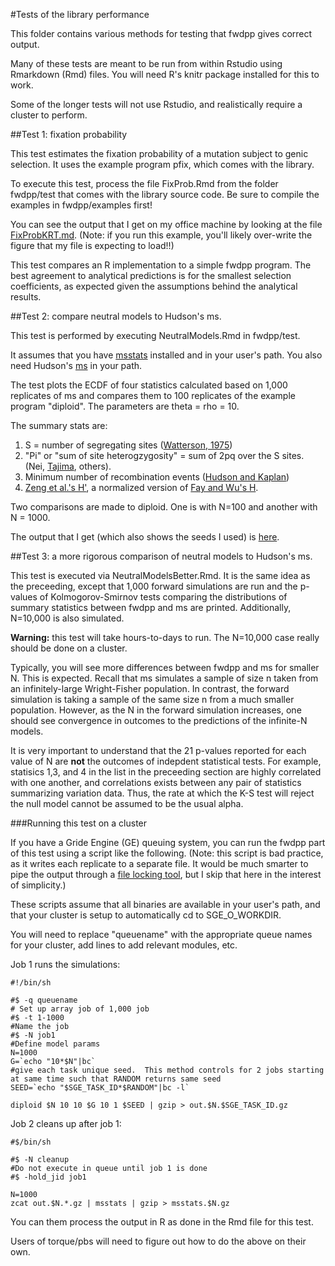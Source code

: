 #Tests of the library performance

This folder contains various methods for testing that fwdpp gives correct output.

Many of these tests are meant to be run from within Rstudio using Rmarkdown (Rmd) files.  You will need R's knitr package installed for this to work.

Some of the longer tests will not use Rstudio, and realistically require a cluster to perform.

##Test 1: fixation probability

This test estimates the fixation probability of a mutation subject to genic selection.  It uses the example program pfix, which comes with the library.

To execute this test, process the file FixProb.Rmd from the folder fwdpp/test that comes with the library source code.  Be sure to compile the examples in fwdpp/examples first!

You can see the output that I get on my office machine by looking at the file [FixProbKRT.md](FixProbKRT.md).  (Note: if you run this example, you'll likely over-write the figure that my file is expecting to load!!)

This test compares an R implementation to a simple fwdpp program.  The best agreement to analytical predictions is for the smallest selection coefficients, as expected given the assumptions behind the analytical results.

##Test 2: compare neutral models to Hudson's ms.

This test is performed by executing NeutralModels.Rmd in fwdpp/test.

It assumes that you have [msstats](https://github.com/molpopgen/msstats) installed and in your user's path.  You also need Hudson's [ms](http://home.uchicago.edu:~/rhudson1) in your path.

The test plots the ECDF of four statistics calculated based on 1,000 replicates of ms and compares them to 100 replicates of the example program "diploid".  The parameters are theta = rho = 10.

The summary stats are:

1. S = number of segregating sites ([Watterson, 1975](http://www.ncbi.nlm.nih.gov/pubmed/1145509))
2. "Pi" or "sum of site heterogzygosity" = sum of 2pq over the S sites. (Nei, [Tajima](http://www.genetics.org/content/105/2/437.abstract), others).
3. Minimum number of recombination events ([Hudson and Kaplan](http://www.genetics.org/content/111/1/147.abstract))
4. [Zeng et al.'s H'](http://www.genetics.org/content/174/3/1431.abstract), a normalized version of [Fay and Wu's H](http://www.genetics.org/content/155/3/1405.abstract).

Two comparisons are made to diploid.  One is with N=100 and another with N = 1000.

The output that I get (which also shows the seeds I used) is [here](NeutralModelsKRT.md).

##Test 3: a more rigorous comparison of neutral models to Hudson's ms.

This test is executed via NeutralModelsBetter.Rmd.  It is the same idea as the preceeding, except that 1,000 forward simulations are run and the p-values of Kolmogorov-Smirnov tests comparing the distributions of summary statistics between fwdpp and ms are printed.  Additionally, N=10,000 is also simulated.

__Warning:__ this test will take hours-to-days to run.  The N=10,000 case really should be done on a cluster.

Typically, you will see more differences between fwdpp and ms for smaller N.  This is expected.  Recall that ms simulates a sample of size n taken from an infinitely-large Wright-Fisher population.  In contrast, the forward simulation is taking a sample of the same size n from a much smaller population.  However, as the N in the forward simulation increases, one should see convergence in outcomes to the predictions of the infinite-N models.

It is very important to understand that the 21 p-values reported for each value of N are __not__ the outcomes of indepdent statistical tests.   For example, statisics 1,3, and 4 in the list in the preceeding section are highly correlated with one another, and correlations exists between any pair of statistics summarizing variation data.  Thus, the rate at which the K-S test will reject the null model cannot be assumed to be the usual alpha.

###Running this test on a cluster

If you have a Gride Engine (GE) queuing system, you can run the fwdpp part of this test using a script like the following.  (Note: this script is bad practice, as it writes each replicate to a separate file.  It would be much smarter to pipe the output through a [file locking tool](https://github.com/molpopgen/atomic_locker), but I skip that here in the interest of simplicity.)

These scripts assume that all binaries are available in your user's path, and that your cluster is setup to automatically cd to SGE_O_WORKDIR.

You will need to replace "queuename" with the appropriate queue names for your cluster, add lines to add relevant modules, etc.

Job 1 runs the simulations:

```{sh}
#!/bin/sh

#$ -q queuename
# Set up array job of 1,000 job
#$ -t 1-1000
#Name the job
#$ -N job1
#Define model params
N=1000
G=`echo "10*$N"|bc`
#give each task unique seed.  This method controls for 2 jobs starting at same time such that RANDOM returns same seed
SEED=`echo "$SGE_TASK_ID*$RANDOM"|bc -l`

diploid $N 10 10 $G 10 1 $SEED | gzip > out.$N.$SGE_TASK_ID.gz
```

Job 2 cleans up after job 1:

```{sh}
#$/bin/sh

#$ -N cleanup
#Do not execute in queue until job 1 is done
#$ -hold_jid job1

N=1000
zcat out.$N.*.gz | msstats | gzip > msstats.$N.gz
```

You can them process the output in R as done in the Rmd file for this test.

Users of torque/pbs will need to figure out how to do the above on their own.
